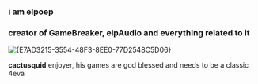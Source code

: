 ### i am elpoep
### creator of GameBreaker, elpAudio and everything related to it
![{E7AD3215-3554-48F3-8EE0-77D2548C5D06}](https://github.com/user-attachments/assets/52f30b8f-8584-4ed0-8571-a33ca294629a)

**cactusquid** enjoyer, his games are god blessed and needs to be a classic 4eva

